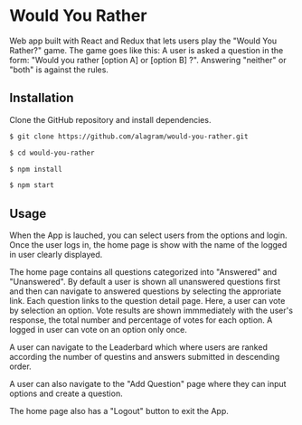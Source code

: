 # Would You Rather
Web app built with React and Redux that lets users play the "Would You Rather?" game. The game goes like this: A user is asked a question in the form: "Would you rather [option A] or [option B] ?". Answering "neither" or "both" is against the rules.

## Installation
Clone the GitHub repository and install dependencies.
```bash
$ git clone https://github.com/alagram/would-you-rather.git

$ cd would-you-rather

$ npm install

$ npm start
```

## Usage
When the App is lauched, you can select users from the options and login. Once the user logs in, the home page is show with the name of the logged in user clearly displayed.

The home page contains all questions categorized into "Answered" and "Unanswered". By default a user is shown all unanswered questions first and then can navigate to answered questions by selecting the approriate link. Each question links to the question detail page. Here, a user can vote by selection an option. Vote results are shown immmediately with the user's response, the total number and percentage of votes for each option. A logged in user can vote on an option only once.

A user can navigate to the Leaderbard which where users are ranked according the number of questins and answers submitted in descending order.

A user can also navigate to the "Add Question" page where they can input options and create a question.

The home page also has a "Logout" button to exit the App.
